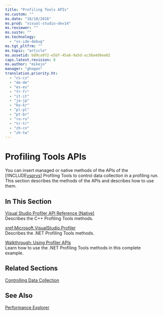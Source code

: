 ```yaml
---
title: "Profiling Tools APIs"
ms.custom: ""
ms.date: "10/18/2016"
ms.prod: "visual-studio-dev14"
ms.reviewer: ""
ms.suite: ""
ms.technology: 
  - "vs-ide-debug"
ms.tgt_pltfrm: ""
ms.topic: "article"
ms.assetid: bd9ca972-e5bf-45a6-9a5d-ac30a4d9ee02
caps.latest.revision: 8
ms.author: "mikejo"
manager: "ghogen"
translation.priority.ht: 
  - "cs-cz"
  - "de-de"
  - "es-es"
  - "fr-fr"
  - "it-it"
  - "ja-jp"
  - "ko-kr"
  - "pl-pl"
  - "pt-br"
  - "ru-ru"
  - "tr-tr"
  - "zh-cn"
  - "zh-tw"
---
```

# Profiling Tools APIs
You can insert managed or native methods of the APIs of the [!INCLUDE[vsprvs](../codequality/includes/vsprvs_md.md)] Profiling Tools to control data collection in a profiling run. This section describes the methods of the APIs and describes how to use them.  
  
## In This Section  
 [Visual Studio Profiler API Reference (Native)](../profiling/visual-studio-profiler-api-reference--native-.md)  
 Describes the C++ Profiling Tools methods.  
  
 <xref:Microsoft.VisualStudio.Profiler>  
 Describes the .NET Profiling Tools methods.  
  
 [Walkthrough: Using Profiler APIs](../profiling/walkthrough--using-profiler-apis.md)  
 Learn how to use the .NET Profiling Tools methods in this complete example.  
  
## Related Sections  
 [Controlling Data Collection](../profiling/controlling-data-collection.md)  
  
## See Also  
 [Performance Explorer](../profiling/performance-explorer.md)